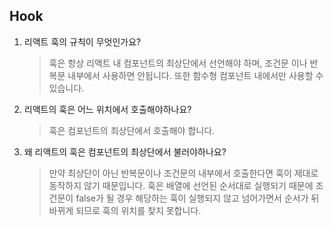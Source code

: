 ## Hook

1. 리액트 훅의 규칙이 무엇인가요?

   > 훅은 항상 리액트 내 컴포넌트의 최상단에서 선언해야 하며, 조건문 이나 반복문 내부에서 사용하면 안됩니다. 또한 함수형 컴포넌트 내에서만 사용할 수 있습니다.

2. 리액트의 훅은 어느 위치에서 호출해야하나요?

   > 훅은 컴포넌트의 최상단에서 호출해야 합니다.

3. 왜 리액트의 훅은 컴포넌트의 최상단에서 불러야하나요?
   > 만약 최상단이 아닌 반복문이나 조건문의 내부에서 호출한다면 훅이 제대로 동작하지 않기 때문입니다. 훅은 배열에 선언된 순서대로 실행되기 때문에 조건문이 false가 될 경우 해당하는 훅이 실행되지 않고 넘어가면서 순서가 뒤바뀌게 되므로 훅의 위치를 찾지 못합니다.
